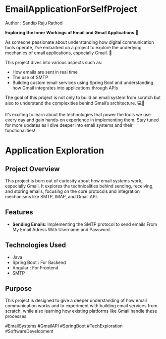 # EmailApplicationForSelfProject

Author : Sandip Raju Rathod


**Exploring the Inner Workings of Email and Gmail Applications** 📧

As someone passionate about understanding how digital communication tools operate, I’ve embarked on a project to explore the underlying mechanics of email applications, especially Gmail. 🚀

This project dives into various aspects such as:

- How emails are sent in real time
- The use of SMTP
- Building custom email services using Spring Boot and understanding how Gmail integrates into applications through APIs

The goal of this project is not only to build an email system from scratch but also to understand the complexities behind Gmail’s architecture. 💻🔧

It’s exciting to learn about the technologies that power the tools we use every day and gain hands-on experience in implementing them. Stay tuned for more updates as I dive deeper into email systems and their functionalities!


# Application Exploration

## Project Overview

This project is born out of curiosity about how email systems work, especially Gmail. It explores the technicalities behind sending, receiving, and storing emails, focusing on the core protocols and integration mechanisms like SMTP, IMAP, and Gmail API.

## Features

- **Sending Emails**: Implementing the SMTP protocol to send emails From My Email Adress With Username and Password.

## Technologies Used

- Java
- Spring Boot : For Backend 
- Angular : For Frontend
- SMTP

## Purpose

This project is designed to give a deeper understanding of how email communication works and to experiment with building email services from scratch, while also learning how existing platforms like Gmail handle these processes.


#EmailSystems #GmailAPI #SpringBoot #TechExploration #SoftwareDevelopment
